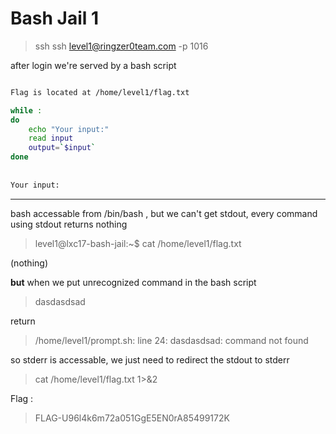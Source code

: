 # Bash Jail 1 

> ssh ssh level1@ringzer0team.com -p 1016

after login we're served by a bash script 



```bash

Flag is located at /home/level1/flag.txt

while :
do
	echo "Your input:"
	read input
	output=`$input`
done
 
 
Your input:

```
-----------------------------

bash accessable from /bin/bash , but we can't get stdout, every command using stdout returns nothing
> level1@lxc17-bash-jail:~$ cat /home/level1/flag.txt

(nothing)

<strong>but</strong> when we put unrecognized command in the bash script
> dasdasdsad

return

> /home/level1/prompt.sh: line 24: dasdasdsad: command not found

so stderr is accessable, we just need to redirect the stdout to stderr

> cat /home/level1/flag.txt 1>&2

Flag :

> FLAG-U96l4k6m72a051GgE5EN0rA85499172K
